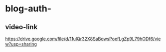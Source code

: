 # blog-auth-

## video-link
https://drive.google.com/file/d/11ulQr32X8SaBowsPoefLgZp9L79hODf6/view?usp=sharing
